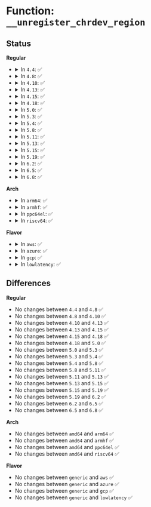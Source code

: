 # Function: <code>__unregister_chrdev_region</code>

## Status
<b>Regular</b>
<ul>
<li>
<details>
<summary>In <code>4.4</code>: ✅</summary>

```c
struct char_device_struct *__unregister_chrdev_region(unsigned int major, unsigned int baseminor, int minorct);
```

**Collision:** Unique Static

**Inline:** No

**Transformation:** False

**Instances:**

```
In fs/char_dev.c (ffffffff81210910)
Location: fs/char_dev.c:146
Inline: False
Direct callers:
  - fs/char_dev.c:unregister_chrdev_region
  - fs/char_dev.c:__unregister_chrdev
  - fs/char_dev.c:register_chrdev_region
  - fs/char_dev.c:__register_chrdev
```
**Symbols:**

```
ffffffff81210910-ffffffff812109a5: __unregister_chrdev_region (STB_LOCAL)
```
</details>
</li>
<li>
<details>
<summary>In <code>4.8</code>: ✅</summary>

```c
struct char_device_struct *__unregister_chrdev_region(unsigned int major, unsigned int baseminor, int minorct);
```

**Collision:** Unique Static

**Inline:** No

**Transformation:** False

**Instances:**

```
In fs/char_dev.c (ffffffff812373a0)
Location: fs/char_dev.c:150
Inline: False
Direct callers:
  - fs/char_dev.c:__unregister_chrdev
  - fs/char_dev.c:unregister_chrdev_region
  - fs/char_dev.c:__register_chrdev
  - fs/char_dev.c:register_chrdev_region
```
**Symbols:**

```
ffffffff812373a0-ffffffff81237437: __unregister_chrdev_region (STB_LOCAL)
```
</details>
</li>
<li>
<details>
<summary>In <code>4.10</code>: ✅</summary>

```c
struct char_device_struct *__unregister_chrdev_region(unsigned int major, unsigned int baseminor, int minorct);
```

**Collision:** Unique Static

**Inline:** No

**Transformation:** False

**Instances:**

```
In fs/char_dev.c (ffffffff8124a050)
Location: fs/char_dev.c:150
Inline: False
Direct callers:
  - fs/char_dev.c:__unregister_chrdev
  - fs/char_dev.c:unregister_chrdev_region
  - fs/char_dev.c:__register_chrdev
  - fs/char_dev.c:register_chrdev_region
```
**Symbols:**

```
ffffffff8124a050-ffffffff8124a0e7: __unregister_chrdev_region (STB_LOCAL)
```
</details>
</li>
<li>
<details>
<summary>In <code>4.13</code>: ✅</summary>

```c
struct char_device_struct *__unregister_chrdev_region(unsigned int major, unsigned int baseminor, int minorct);
```

**Collision:** Unique Static

**Inline:** No

**Transformation:** False

**Instances:**

```
In fs/char_dev.c (ffffffff81255950)
Location: fs/char_dev.c:150
Inline: False
Direct callers:
  - fs/char_dev.c:__unregister_chrdev
  - fs/char_dev.c:unregister_chrdev_region
  - fs/char_dev.c:__register_chrdev
  - fs/char_dev.c:register_chrdev_region
```
**Symbols:**

```
ffffffff81255950-ffffffff812559e7: __unregister_chrdev_region (STB_LOCAL)
```
</details>
</li>
<li>
<details>
<summary>In <code>4.15</code>: ✅</summary>

```c
struct char_device_struct *__unregister_chrdev_region(unsigned int major, unsigned int baseminor, int minorct);
```

**Collision:** Unique Static

**Inline:** No

**Transformation:** False

**Instances:**

```
In fs/char_dev.c (ffffffff81277ae0)
Location: fs/char_dev.c:175
Inline: False
Direct callers:
  - fs/char_dev.c:__unregister_chrdev
  - fs/char_dev.c:unregister_chrdev_region
  - fs/char_dev.c:__register_chrdev
  - fs/char_dev.c:register_chrdev_region
```
**Symbols:**

```
ffffffff81277ae0-ffffffff81277b77: __unregister_chrdev_region (STB_LOCAL)
```
</details>
</li>
<li>
<details>
<summary>In <code>4.18</code>: ✅</summary>

```c
struct char_device_struct *__unregister_chrdev_region(unsigned int major, unsigned int baseminor, int minorct);
```

**Collision:** Unique Static

**Inline:** No

**Transformation:** False

**Instances:**

```
In fs/char_dev.c (ffffffff8129e4a0)
Location: fs/char_dev.c:175
Inline: False
Direct callers:
  - fs/char_dev.c:__unregister_chrdev
  - fs/char_dev.c:unregister_chrdev_region
  - fs/char_dev.c:__register_chrdev
  - fs/char_dev.c:register_chrdev_region
```
**Symbols:**

```
ffffffff8129e4a0-ffffffff8129e537: __unregister_chrdev_region (STB_LOCAL)
```
</details>
</li>
<li>
<details>
<summary>In <code>5.0</code>: ✅</summary>

```c
struct char_device_struct *__unregister_chrdev_region(unsigned int major, unsigned int baseminor, int minorct);
```

**Collision:** Unique Static

**Inline:** No

**Transformation:** False

**Instances:**

```
In fs/char_dev.c (ffffffff812b3480)
Location: fs/char_dev.c:175
Inline: False
Direct callers:
  - fs/char_dev.c:__unregister_chrdev
  - fs/char_dev.c:unregister_chrdev_region
  - fs/char_dev.c:__register_chrdev
  - fs/char_dev.c:register_chrdev_region
```
**Symbols:**

```
ffffffff812b3480-ffffffff812b3517: __unregister_chrdev_region (STB_LOCAL)
```
</details>
</li>
<li>
<details>
<summary>In <code>5.3</code>: ✅</summary>

```c
struct char_device_struct *__unregister_chrdev_region(unsigned int major, unsigned int baseminor, int minorct);
```

**Collision:** Unique Static

**Inline:** No

**Transformation:** False

**Instances:**

```
In fs/char_dev.c (ffffffff812d00d0)
Location: fs/char_dev.c:172
Inline: False
Direct callers:
  - fs/char_dev.c:__unregister_chrdev
  - fs/char_dev.c:unregister_chrdev_region
  - fs/char_dev.c:__register_chrdev
  - fs/char_dev.c:register_chrdev_region
```
**Symbols:**

```
ffffffff812d00d0-ffffffff812d0171: __unregister_chrdev_region (STB_LOCAL)
```
</details>
</li>
<li>
<details>
<summary>In <code>5.4</code>: ✅</summary>

```c
struct char_device_struct *__unregister_chrdev_region(unsigned int major, unsigned int baseminor, int minorct);
```

**Collision:** Unique Static

**Inline:** No

**Transformation:** False

**Instances:**

```
In fs/char_dev.c (ffffffff812e1c80)
Location: fs/char_dev.c:172
Inline: False
Direct callers:
  - fs/char_dev.c:__unregister_chrdev
  - fs/char_dev.c:unregister_chrdev_region
  - fs/char_dev.c:__register_chrdev
  - fs/char_dev.c:register_chrdev_region
```
**Symbols:**

```
ffffffff812e1c80-ffffffff812e1d21: __unregister_chrdev_region (STB_LOCAL)
```
</details>
</li>
<li>
<details>
<summary>In <code>5.8</code>: ✅</summary>

```c
struct char_device_struct *__unregister_chrdev_region(unsigned int major, unsigned int baseminor, int minorct);
```

**Collision:** Unique Static

**Inline:** No

**Transformation:** False

**Instances:**

```
In fs/char_dev.c (ffffffff81318f50)
Location: fs/char_dev.c:172
Inline: False
Direct callers:
  - fs/char_dev.c:__unregister_chrdev
  - fs/char_dev.c:unregister_chrdev_region
  - fs/char_dev.c:__register_chrdev
  - fs/char_dev.c:register_chrdev_region
```
**Symbols:**

```
ffffffff81318f50-ffffffff81318ff1: __unregister_chrdev_region (STB_LOCAL)
```
</details>
</li>
<li>
<details>
<summary>In <code>5.11</code>: ✅</summary>

```c
struct char_device_struct *__unregister_chrdev_region(unsigned int major, unsigned int baseminor, int minorct);
```

**Collision:** Unique Static

**Inline:** No

**Transformation:** False

**Instances:**

```
In fs/char_dev.c (ffffffff81324400)
Location: fs/char_dev.c:172
Inline: False
Direct callers:
  - fs/char_dev.c:__unregister_chrdev
  - fs/char_dev.c:unregister_chrdev_region
  - fs/char_dev.c:__register_chrdev
  - fs/char_dev.c:register_chrdev_region
```
**Symbols:**

```
ffffffff81324400-ffffffff813244a1: __unregister_chrdev_region (STB_LOCAL)
```
</details>
</li>
<li>
<details>
<summary>In <code>5.13</code>: ✅</summary>

```c
struct char_device_struct *__unregister_chrdev_region(unsigned int major, unsigned int baseminor, int minorct);
```

**Collision:** Unique Static

**Inline:** No

**Transformation:** False

**Instances:**

```
In fs/char_dev.c (ffffffff8132a4d0)
Location: fs/char_dev.c:172
Inline: False
Direct callers:
  - fs/char_dev.c:__unregister_chrdev
  - fs/char_dev.c:unregister_chrdev_region
  - fs/char_dev.c:__register_chrdev
  - fs/char_dev.c:register_chrdev_region
```
**Symbols:**

```
ffffffff8132a4d0-ffffffff8132a571: __unregister_chrdev_region (STB_LOCAL)
```
</details>
</li>
<li>
<details>
<summary>In <code>5.15</code>: ✅</summary>

```c
struct char_device_struct *__unregister_chrdev_region(unsigned int major, unsigned int baseminor, int minorct);
```

**Collision:** Unique Static

**Inline:** No

**Transformation:** False

**Instances:**

```
In fs/char_dev.c (ffffffff81377b70)
Location: fs/char_dev.c:172
Inline: False
Direct callers:
  - fs/char_dev.c:__unregister_chrdev
  - fs/char_dev.c:unregister_chrdev_region
  - fs/char_dev.c:__register_chrdev
  - fs/char_dev.c:register_chrdev_region
```
**Symbols:**

```
ffffffff81377b70-ffffffff81377c2f: __unregister_chrdev_region (STB_LOCAL)
```
</details>
</li>
<li>
<details>
<summary>In <code>5.19</code>: ✅</summary>

```c
struct char_device_struct *__unregister_chrdev_region(unsigned int major, unsigned int baseminor, int minorct);
```

**Collision:** Unique Static

**Inline:** No

**Transformation:** False

**Instances:**

```
In fs/char_dev.c (ffffffff813f6e70)
Location: fs/char_dev.c:172
Inline: False
Direct callers:
  - fs/char_dev.c:__unregister_chrdev
  - fs/char_dev.c:unregister_chrdev_region
  - fs/char_dev.c:__register_chrdev
  - fs/char_dev.c:register_chrdev_region
```
**Symbols:**

```
ffffffff813f6e70-ffffffff813f6f2f: __unregister_chrdev_region (STB_LOCAL)
```
</details>
</li>
<li>
<details>
<summary>In <code>6.2</code>: ✅</summary>

```c
struct char_device_struct *__unregister_chrdev_region(unsigned int major, unsigned int baseminor, int minorct);
```

**Collision:** Unique Static

**Inline:** No

**Transformation:** False

**Instances:**

```
In fs/char_dev.c (ffffffff814800f0)
Location: fs/char_dev.c:172
Inline: False
Direct callers:
  - fs/char_dev.c:__unregister_chrdev
  - fs/char_dev.c:unregister_chrdev_region
  - fs/char_dev.c:__register_chrdev
  - fs/char_dev.c:register_chrdev_region
```
**Symbols:**

```
ffffffff814800f0-ffffffff814801af: __unregister_chrdev_region (STB_LOCAL)
```
</details>
</li>
<li>
<details>
<summary>In <code>6.5</code>: ✅</summary>

```c
struct char_device_struct *__unregister_chrdev_region(unsigned int major, unsigned int baseminor, int minorct);
```

**Collision:** Unique Static

**Inline:** No

**Transformation:** False

**Instances:**

```
In fs/char_dev.c (ffffffff814b4e50)
Location: fs/char_dev.c:172
Inline: False
Direct callers:
  - fs/char_dev.c:__unregister_chrdev
  - fs/char_dev.c:unregister_chrdev_region
  - fs/char_dev.c:__register_chrdev
  - fs/char_dev.c:register_chrdev_region
```
**Symbols:**

```
ffffffff814b4e50-ffffffff814b4f0f: __unregister_chrdev_region (STB_LOCAL)
```
</details>
</li>
<li>
<details>
<summary>In <code>6.8</code>: ✅</summary>

```c
struct char_device_struct *__unregister_chrdev_region(unsigned int major, unsigned int baseminor, int minorct);
```

**Collision:** Unique Static

**Inline:** No

**Transformation:** False

**Instances:**

```
In fs/char_dev.c (ffffffff814e7110)
Location: fs/char_dev.c:172
Inline: False
Direct callers:
  - fs/char_dev.c:__unregister_chrdev
  - fs/char_dev.c:unregister_chrdev_region
  - fs/char_dev.c:__register_chrdev
  - fs/char_dev.c:register_chrdev_region
```
**Symbols:**

```
ffffffff814e7110-ffffffff814e71cf: __unregister_chrdev_region (STB_LOCAL)
```
</details>
</li>
</ul>
<b>Arch</b>
<ul>
<li>
<details>
<summary>In <code>arm64</code>: ✅</summary>

```c
struct char_device_struct *__unregister_chrdev_region(unsigned int major, unsigned int baseminor, int minorct);
```

**Collision:** Unique Static

**Inline:** No

**Transformation:** False

**Instances:**

```
In fs/char_dev.c (ffff8000103892c0)
Location: fs/char_dev.c:172
Inline: False
Direct callers:
  - fs/char_dev.c:__unregister_chrdev
  - fs/char_dev.c:unregister_chrdev_region
  - fs/char_dev.c:__register_chrdev
  - fs/char_dev.c:register_chrdev_region
```
**Symbols:**

```
ffff8000103892c0-ffff800010389384: __unregister_chrdev_region (STB_LOCAL)
```
</details>
</li>
<li>
<details>
<summary>In <code>armhf</code>: ✅</summary>

```c
struct char_device_struct *__unregister_chrdev_region(unsigned int major, unsigned int baseminor, int minorct);
```

**Collision:** Unique Static

**Inline:** No

**Transformation:** False

**Instances:**

```
In fs/char_dev.c (c0571678)
Location: fs/char_dev.c:172
Inline: False
Direct callers:
  - fs/char_dev.c:__unregister_chrdev
  - fs/char_dev.c:unregister_chrdev_region
  - fs/char_dev.c:__register_chrdev
  - fs/char_dev.c:register_chrdev_region
```
**Symbols:**

```
c0571678-c0571734: __unregister_chrdev_region (STB_LOCAL)
```
</details>
</li>
<li>
<details>
<summary>In <code>ppc64el</code>: ✅</summary>

```c
struct char_device_struct *__unregister_chrdev_region(unsigned int major, unsigned int baseminor, int minorct);
```

**Collision:** Unique Static

**Inline:** No

**Transformation:** False

**Instances:**

```
In fs/char_dev.c (c000000000480030)
Location: fs/char_dev.c:172
Inline: False
Direct callers:
  - fs/char_dev.c:__unregister_chrdev
  - fs/char_dev.c:unregister_chrdev_region
  - fs/char_dev.c:__register_chrdev
  - fs/char_dev.c:register_chrdev_region
```
**Symbols:**

```
c000000000480030-c000000000480128: __unregister_chrdev_region (STB_LOCAL)
```
</details>
</li>
<li>
<details>
<summary>In <code>riscv64</code>: ✅</summary>

```c
struct char_device_struct *__unregister_chrdev_region(unsigned int major, unsigned int baseminor, int minorct);
```

**Collision:** Unique Static

**Inline:** No

**Transformation:** False

**Instances:**

```
In fs/char_dev.c (ffffffe00025b522)
Location: fs/char_dev.c:172
Inline: False
Direct callers:
  - fs/char_dev.c:__unregister_chrdev
  - fs/char_dev.c:unregister_chrdev_region
  - fs/char_dev.c:__register_chrdev
  - fs/char_dev.c:register_chrdev_region
```
**Symbols:**

```
ffffffe00025b522-ffffffe00025b5ba: __unregister_chrdev_region (STB_LOCAL)
```
</details>
</li>
</ul>
<b>Flavor</b>
<ul>
<li>
<details>
<summary>In <code>aws</code>: ✅</summary>

```c
struct char_device_struct *__unregister_chrdev_region(unsigned int major, unsigned int baseminor, int minorct);
```

**Collision:** Unique Static

**Inline:** No

**Transformation:** False

**Instances:**

```
In fs/char_dev.c (ffffffff812da260)
Location: fs/char_dev.c:172
Inline: False
Direct callers:
  - fs/char_dev.c:__unregister_chrdev
  - fs/char_dev.c:unregister_chrdev_region
  - fs/char_dev.c:__register_chrdev
  - fs/char_dev.c:register_chrdev_region
```
**Symbols:**

```
ffffffff812da260-ffffffff812da301: __unregister_chrdev_region (STB_LOCAL)
```
</details>
</li>
<li>
<details>
<summary>In <code>azure</code>: ✅</summary>

```c
struct char_device_struct *__unregister_chrdev_region(unsigned int major, unsigned int baseminor, int minorct);
```

**Collision:** Unique Static

**Inline:** No

**Transformation:** False

**Instances:**

```
In fs/char_dev.c (ffffffff812caee0)
Location: fs/char_dev.c:172
Inline: False
Direct callers:
  - fs/char_dev.c:__unregister_chrdev
  - fs/char_dev.c:unregister_chrdev_region
  - fs/char_dev.c:__register_chrdev
  - fs/char_dev.c:register_chrdev_region
```
**Symbols:**

```
ffffffff812caee0-ffffffff812caf81: __unregister_chrdev_region (STB_LOCAL)
```
</details>
</li>
<li>
<details>
<summary>In <code>gcp</code>: ✅</summary>

```c
struct char_device_struct *__unregister_chrdev_region(unsigned int major, unsigned int baseminor, int minorct);
```

**Collision:** Unique Static

**Inline:** No

**Transformation:** False

**Instances:**

```
In fs/char_dev.c (ffffffff812d8070)
Location: fs/char_dev.c:172
Inline: False
Direct callers:
  - fs/char_dev.c:__unregister_chrdev
  - fs/char_dev.c:unregister_chrdev_region
  - fs/char_dev.c:__register_chrdev
  - fs/char_dev.c:register_chrdev_region
```
**Symbols:**

```
ffffffff812d8070-ffffffff812d8111: __unregister_chrdev_region (STB_LOCAL)
```
</details>
</li>
<li>
<details>
<summary>In <code>lowlatency</code>: ✅</summary>

```c
struct char_device_struct *__unregister_chrdev_region(unsigned int major, unsigned int baseminor, int minorct);
```

**Collision:** Unique Static

**Inline:** No

**Transformation:** False

**Instances:**

```
In fs/char_dev.c (ffffffff812e8f10)
Location: fs/char_dev.c:172
Inline: False
Direct callers:
  - fs/char_dev.c:__unregister_chrdev
  - fs/char_dev.c:unregister_chrdev_region
  - fs/char_dev.c:__register_chrdev
  - fs/char_dev.c:register_chrdev_region
```
**Symbols:**

```
ffffffff812e8f10-ffffffff812e8fb1: __unregister_chrdev_region (STB_LOCAL)
```
</details>
</li>
</ul>

## Differences
<b>Regular</b>
<ul>
<li>
No changes between <code>4.4</code> and <code>4.8</code> ✅
</li>
<li>
No changes between <code>4.8</code> and <code>4.10</code> ✅
</li>
<li>
No changes between <code>4.10</code> and <code>4.13</code> ✅
</li>
<li>
No changes between <code>4.13</code> and <code>4.15</code> ✅
</li>
<li>
No changes between <code>4.15</code> and <code>4.18</code> ✅
</li>
<li>
No changes between <code>4.18</code> and <code>5.0</code> ✅
</li>
<li>
No changes between <code>5.0</code> and <code>5.3</code> ✅
</li>
<li>
No changes between <code>5.3</code> and <code>5.4</code> ✅
</li>
<li>
No changes between <code>5.4</code> and <code>5.8</code> ✅
</li>
<li>
No changes between <code>5.8</code> and <code>5.11</code> ✅
</li>
<li>
No changes between <code>5.11</code> and <code>5.13</code> ✅
</li>
<li>
No changes between <code>5.13</code> and <code>5.15</code> ✅
</li>
<li>
No changes between <code>5.15</code> and <code>5.19</code> ✅
</li>
<li>
No changes between <code>5.19</code> and <code>6.2</code> ✅
</li>
<li>
No changes between <code>6.2</code> and <code>6.5</code> ✅
</li>
<li>
No changes between <code>6.5</code> and <code>6.8</code> ✅
</li>
</ul>
<b>Arch</b>
<ul>
<li>
No changes between <code>amd64</code> and <code>arm64</code> ✅
</li>
<li>
No changes between <code>amd64</code> and <code>armhf</code> ✅
</li>
<li>
No changes between <code>amd64</code> and <code>ppc64el</code> ✅
</li>
<li>
No changes between <code>amd64</code> and <code>riscv64</code> ✅
</li>
</ul>
<b>Flavor</b>
<ul>
<li>
No changes between <code>generic</code> and <code>aws</code> ✅
</li>
<li>
No changes between <code>generic</code> and <code>azure</code> ✅
</li>
<li>
No changes between <code>generic</code> and <code>gcp</code> ✅
</li>
<li>
No changes between <code>generic</code> and <code>lowlatency</code> ✅
</li>
</ul>

